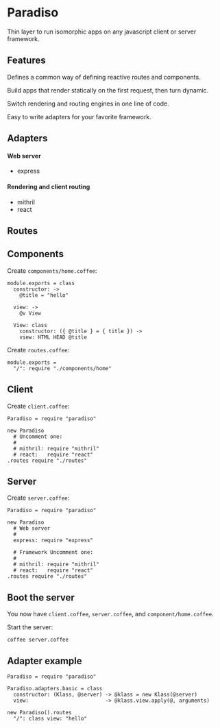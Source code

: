 # Paradiso

Thin layer to run isomorphic apps on any javascript client or server framework.

## Features

Defines a common way of defining reactive routes and components.

Build apps that render statically on the first request, then turn dynamic.

Switch rendering and routing engines in one line of code.

Easy to write adapters for your favorite framework.

## Adapters

#### Web server

* express

#### Rendering and client routing

* mithril
* react

## Routes

## Components

Create `components/home.coffee`:

    module.exports = class
      constructor: ->
        @title = "hello"

      view: ->
        @v View

      View: class
        constructor: ({ @title } = { title }) ->
        view: HTML HEAD @title

Create `routes.coffee`:

    module.exports =
      "/": require "./components/home"

## Client

Create `client.coffee`:

    Paradiso = require "paradiso"

    new Paradiso
      # Uncomment one:
      #
      # mithril: require "mithril"
      # react:   require "react"
    .routes require "./routes"

## Server

Create `server.coffee`:

    Paradiso = require "paradiso"

    new Paradiso
      # Web server
      #
      express: require "express"

      # Framework Uncomment one:
      #
      # mithril: require "mithril"
      # react:   require "react"
    .routes require "./routes"

## Boot the server

You now have `client.coffee`, `server.coffee`, and `component/home.coffee`.

Start the server:

    coffee server.coffee

## Adapter example

    Paradiso = require "paradiso"

    Paradiso.adapters.basic = class
      constructor: (Klass, @server) -> @klass = new Klass(@server)
      view:                         -> @klass.view.apply(@, arguments)

    new Paradiso().routes
      "/": class view: "hello"
